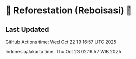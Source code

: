 
# 🌳 Reforestation (Reboisasi) 🌲

## Last Updated

GitHub Actions time: Wed Oct 22 19:16:57 UTC 2025

Indonesia/Jakarta time: Thu Oct 23 02:16:57 WIB 2025
